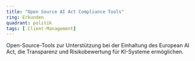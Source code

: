 ```yaml
---
title: "Open Source AI Act Compliance Tools"
ring: Erkunden
quadrant: politik
tags: [ Client-Management]
---
```


Open-Source-Tools zur Unterstützung bei der Einhaltung des European AI Act, die Transparenz und Risikobewertung für KI-Systeme ermöglichen.
